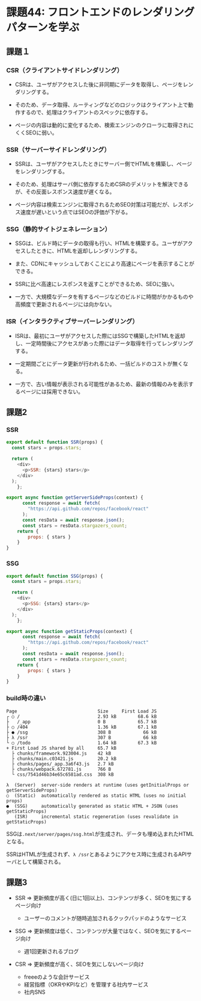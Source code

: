 # 課題44: フロントエンドのレンダリングパターンを学ぶ

## 課題１

### CSR（クライアントサイドレンダリング）

- CSRは、ユーザがアクセスした後に非同期にデータを取得し、ページをレンダリングする。

- そのため、データ取得、ルーティングなどのロジックはクライアント上で動作するので、処理はクライアントのスペックに依存する。

- ページの内容は動的に変化するため、検索エンジンのクローラに取得されにくくSEOに弱い。

### SSR（サーバーサイドレンダリング）

- SSRは、ユーザがアクセスしたときにサーバー側でHTMLを構築し、ページをレンダリングする。

- そのため、処理はサーバ側に依存するためCSRのデメリットを解決できるが、その反面レスポンス速度が遅くなる。

- ページ内容は検索エンジンに取得されるためSEO対策は可能だが、レスポンス速度が遅いという点ではSEOの評価が下がる。

### SSG（静的サイトジェネレーション）
- SSGは、ビルド時にデータの取得も行い、HTMLを構築する。ユーザがアクセスしたときに、HTMLを返却しレンダリングする。

- また、CDNにキャッシュしておくことにより高速にページを表示することができる。

- SSRに比べ高速にレスポンスを返すことができるため、SEOに強い。

- 一方で、大規模なデータを有するページなどのビルドに時間がかかるものや高頻度で更新されるページには向かない。

### ISR（インタラクティブサーバーレンダリング）
- ISRは、最初にユーザがアクセスした際にはSSGで構築したHTMLを返却し、一定時間後にアクセスがあった際にはデータ取得を行ってレンダリングする。

- 一定期間ごとにデータ更新が行われるため、一括ビルドのコストが無くなる。

- 一方で、古い情報が表示される可能性があるため、最新の情報のみを表示するページには採用できない。

## 課題2

### SSR
```js
export default function SSR(props) {
  const stars = props.stars;

  return (
    <div>
      <p>SSR: {stars} stars</p>
    </div>
  );
	};

export async function getServerSideProps(context) {
      const response = await fetch(
      	"https://api.github.com/repos/facebook/react"
      );
      const resData = await response.json();
      const stars = resData.stargazers_count;
	return {
		props: { stars }
	}
}

```

### SSG
```js
export default function SSG(props) {
  const stars = props.stars;

  return (
    <div>
      <p>SSG: {stars} stars</p>
    </div>
  );
	};

export async function getStaticProps(context) {
      const response = await fetch(
      	"https://api.github.com/repos/facebook/react"
      );
      const resData = await response.json();
      const stars = resData.stargazers_count;
	return {
		props: { stars }
	}
}
```

### build時の違い

```
Page                              Size     First Load JS
┌ ○ /                             2.93 kB        68.6 kB
├   /_app                         0 B            65.7 kB
├ ○ /404                          1.36 kB        67.1 kB
├ ● /ssg                          308 B            66 kB
├ λ /ssr                          307 B            66 kB
└ ○ /todo                         1.64 kB        67.3 kB
+ First Load JS shared by all     65.7 kB
  ├ chunks/framework.923004.js    42 kB
  ├ chunks/main.c03421.js         20.2 kB
  ├ chunks/pages/_app.3a6f43.js   2.7 kB
  ├ chunks/webpack.672781.js      766 B
  └ css/7541d46b34e65c6581ad.css  308 kB

λ  (Server)  server-side renders at runtime (uses getInitialProps or getServerSideProps)
○  (Static)  automatically rendered as static HTML (uses no initial props)
●  (SSG)     automatically generated as static HTML + JSON (uses getStaticProps)
   (ISR)     incremental static regeneration (uses revalidate in getStaticProps)
```

SSGは`.next/server/pages/ssg.html`が生成され、データも埋め込まれたHTMLとなる。

SSRはHTMLが生成されず、`λ /ssr`とあるようにアクセス時に生成されるAPIサーバとして構築される。


## 課題3

- SSR => 更新頻度が高く(日に1回以上)、コンテンツが多く、SEOを気にするページ向け
  - ユーザーのコメントが随時追加されるクックパッドのようなサービス

- SSG => 更新頻度は低く、コンテンツが大量ではなく、SEOを気にするページ向け
  - 週1回更新されるブログ

- CSR => 更新頻度が高く、SEOを気にしないページ向け
  - freeeのような会計サービス
  - 経営指標（OKRやKPIなど）を管理する社内サービス
  - 社内SNS
